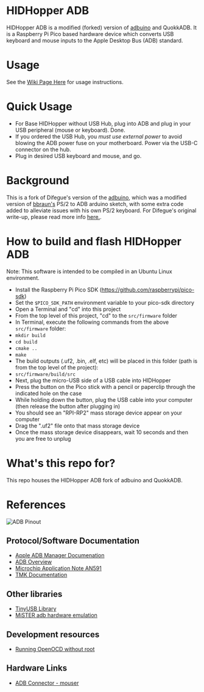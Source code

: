 # HIDHopper ADB

HIDHopper ADB is a modified (forked) version of [adbuino](https://github.com/akuker/adbuino) and QuokkADB.  It is a Raspberry Pi Pico based hardware device which converts USB keyboard and mouse inputs to the Apple Desktop Bus (ADB) standard.

# Usage
See the [Wiki Page Here]() for usage instructions.

# Quick Usage
- For Base HIDHopper without USB Hub, plug into ADB and plug in your USB peripheral (mouse or keyboard).  Done.
- If you ordered the USB Hub, you *must use external power* to avoid blowing the ADB power fuse on your motherboard.  Power via the USB-C connector on the hub.
- Plug in desired USB keyboard and mouse, and go.

# Background

This is a fork of Difegue's version of the [adbuino](https://github.com/Difegue/Chaotic-Realm), which was a modified version of [bbraun's](http://synack.net/svn/adbduino/) PS/2 to ADB arduino sketch, with some extra code added to alleviate issues with his own PS/2 keyboard.  For Difegue's original write-up, please read more info [here.](https://tvc-16.science/adbuino-ps2.html).

# How to build and flash HIDHopper ADB

Note: This software is intended to be compiled in an Ubuntu Linux environment.

- Install the Raspberry Pi Pico SDK (https://github.com/raspberrypi/pico-sdk)
- Set the `$PICO_SDK_PATH` environment variable to your pico-sdk directory
- Open a Terminal and "cd" into this project
- From the top level of this project, "cd" to the `src/firmware` folder
- In Terminal, execute the following commands from the above `src/firmware` folder:
- `mkdir build`
- `cd build`
- `cmake ..`
- `make`
- The build outputs (.uf2, .bin, .elf, etc) will be placed in this folder (path is from the top level of the project):
- `src/firmware/build/src`
- Next, plug the micro-USB side of a USB cable into HIDHopper
- Press the button on the Pico stick with a pencil or paperclip through the indicated hole on the case
- While holding down the button, plug the USB cable into your computer (then release the button after plugging in)
- You should see an "RPI-RP2" mass storage device appear on your computer
- Drag the ".uf2" file onto that mass storage device
- Once the mass storage device disappears, wait 10 seconds and then you are free to unplug

# What's this repo for?
This repo houses the HIDHopper ADB fork of adbuino and QuokkADB.

# References
![ADB Pinout](images/adb_pinout.png)

## Protocol/Software Documentation
- [Apple ADB Manager Documenation](https://developer.apple.com/library/archive/documentation/mac/pdf/Devices/ADB_Manager.pdf)
- [ADB Overview](https://www.lopaciuk.eu/2021/03/26/apple-adb-protocol.html)
- [Microchip Application Note AN591](http://www.t-es-t.hu/download/microchip/an591b.pdf)
- [TMK Documentation](https://github.com/tmk/tmk_keyboard/wiki/Apple-Desktop-Bus)

## Other libraries
- [TinyUSB Library](https://github.com/raspberrypi/tinyusb)
- [MiSTER adb hardware emulation](https://github.com/mist-devel/plus_too/blob/master/adb.v)

## Development resources
- [Running OpenOCD without root](https://forgge.github.io/theCore/guides/running-openocd-without-sudo.html)

## Hardware Links
- [ADB Connector - mouser](https://www.mouser.com/ProductDetail/TE-Connectivity/5749181-1?qs=XlZqES4cpWbRcAMR%2FcJqkQ%3D%3D)
